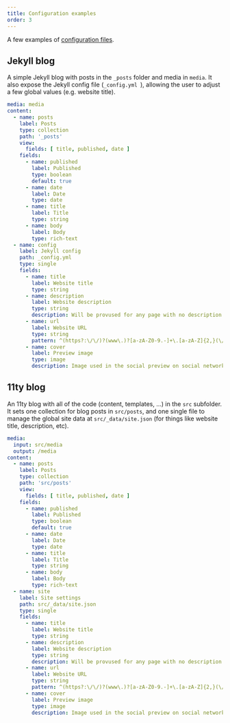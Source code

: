 ```yaml
---
title: Configuration examples
order: 3
---
```


A few examples of [configuration files](/docs/configuration).

## Jekyll blog

A simple Jekyll blog with posts in the `_posts` folder and media in `media`. It also expose the Jekyll config file (`_config.yml `), allowing the user to adjust a few global values (e.g. website title).

```yaml
media: media
content:
  - name: posts
    label: Posts
    type: collection
    path: '_posts'
    view:
      fields: [ title, published, date ]
    fields:
      - name: published
        label: Published
        type: boolean
        default: true
      - name: date
        label: Date
        type: date
      - name: title
        label: Title
        type: string
      - name: body
        label: Body
        type: rich-text
  - name: config
    label: Jekyll config
    path: _config.yml
    type: single
    fields:
      - name: title
        label: Website title
        type: string
      - name: description
        label: Website description
        type: string
        description: Will be provused for any page with no description.
      - name: url
        label: Website URL
        type: string
        pattern: ^(https?:\/\/)?(www\.)?[a-zA-Z0-9.-]+\.[a-zA-Z]{2,}(\/[^\s]*)?$
      - name: cover
        label: Preview image
        type: image
        description: Image used in the social preview on social networks (e.g. Facebook, Twitter...)
```

## 11ty blog

An 11ty blog with all of the code (content, templates, ...) in the `src` subfolder. It sets one collection for blog posts in `src/posts`, and one single file to manage the global site data at `src/_data/site.json` (for things like website title, description, etc).

```yaml
media:
  input: src/media
  output: /media
content:
  - name: posts
    label: Posts
    type: collection
    path: 'src/posts'
    view:
      fields: [ title, published, date ]
    fields:
      - name: published
        label: Published
        type: boolean
        default: true
      - name: date
        label: Date
        type: date
      - name: title
        label: Title
        type: string
      - name: body
        label: Body
        type: rich-text
  - name: site
    label: Site settings
    path: src/_data/site.json
    type: single
    fields:
      - name: title
        label: Website title
        type: string
      - name: description
        label: Website description
        type: string
        description: Will be provused for any page with no description.
      - name: url
        label: Website URL
        type: string
        pattern: ^(https?:\/\/)?(www\.)?[a-zA-Z0-9.-]+\.[a-zA-Z]{2,}(\/[^\s]*)?$
      - name: cover
        label: Preview image
        type: image
        description: Image used in the social preview on social networks (e.g. Facebook, Twitter...)
```
